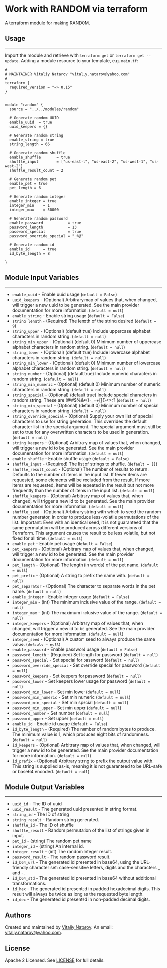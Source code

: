 # Work with RANDOM via terraform

A terraform module for making RANDOM.


## Usage
----------------------
Import the module and retrieve with ```terraform get``` or ```terraform get --update```. Adding a module resource to your template, e.g. `main.tf`:

```
#
# MAINTAINER Vitaliy Natarov "vitaliy.natarov@yahoo.com"
#
terraform {
  required_version = "~> 0.15"
}


module "random" {
  source = "../../modules/random"

  # Generate ramdom UUID
  enable_uuid  = true
  uuid_keepers = {}

  # Generate random string
  enable_string = true
  string_length = 66

  # Generate random shuffle
  enable_shuffle       = true
  shuffle_input        = ["us-east-1", "us-east-2", "us-west-1", "us-west-2"]
  shuffle_result_count = 2

  # Generate random pet
  enable_pet = true
  pet_length = 6

  # Generate random integer
  enable_integer = true
  integer_min    = 1
  integer_max    = 50000

  # Generate random password
  enable_password           = true
  password_length           = 13
  password_special          = true
  password_override_special = "_%@"

  # Generate random id
  enable_id      = true
  id_byte_length = 8

}
```

## Module Input Variables
----------------------
- `enable_uuid` - Enable uuid usage (`default = False`)
- `uuid_keepers` - (Optional) Arbitrary map of values that, when changed, will trigger a new uuid to be generated. See the main provider documentation for more information. (`default = null`)
- `enable_string` - Enable string usage (`default = False`)
- `string_length` - (Required) The length of the string desired (`default = 9`)
- `string_upper` - (Optional) (default true) Include uppercase alphabet characters in random string. (`default = null`)
- `string_min_upper` - (Optional) (default 0) Minimum number of uppercase alphabet characters in random string. (`default = null`)
- `string_lower` - (Optional) (default true) Include lowercase alphabet characters in random string. (`default = null`)
- `string_min_lower` - (Optional) (default 0) Minimum number of lowercase alphabet characters in random string. (`default = null`)
- `string_number` - (Optional) (default true) Include numeric characters in random string. (`default = null`)
- `string_min_numeric` - (Optional) (default 0) Minimum number of numeric characters in random string. (`default = null`)
- `string_special` - (Optional) (default true) Include special characters in random string. These are !@#$%&*()-_=+[]{}<>:? (`default = null`)
- `string_min_special` - (Optional) (default 0) Minimum number of special characters in random string. (`default = null`)
- `string_override_special` - (Optional) Supply your own list of special characters to use for string generation. This overrides the default character list in the special argument. The special argument must still be set to true for any overwritten characters to be used in generation. (`default = null`)
- `string_keepers` - (Optional) Arbitrary map of values that, when changed, will trigger a new id to be generated. See the main provider documentation for more information. (`default = null`)
- `enable_shuffle` - Enable shuffle usage (`default = False`)
- `shuffle_input` - (Required) The list of strings to shuffle. (`default = []`)
- `shuffle_result_count` - (Optional) The number of results to return. Defaults to the number of items in the input list. If fewer items are requested, some elements will be excluded from the result. If more items are requested, items will be repeated in the result but not more frequently than the number of items in the input list. (`default = null`)
- `shuffle_keepers` - (Optional) Arbitrary map of values that, when changed, will trigger a new id to be generated. See the main provider documentation for more information. (`default = null`)
- `shuffle_seed` - (Optional) Arbitrary string with which to seed the random number generator, in order to produce less-volatile permutations of the list. Important: Even with an identical seed, it is not guaranteed that the same permutation will be produced across different versions of Terraform. This argument causes the result to be less volatile, but not fixed for all time. (`default = null`)
- `enable_pet` - Enable pet usage (`default = False`)
- `pet_keepers` - (Optional) Arbitrary map of values that, when changed, will trigger a new id to be generated. See the main provider documentation for more information. (`default = null`)
- `pet_length` - (Optional) The length (in words) of the pet name. (`default = null`)
- `pet_prefix` - (Optional) A string to prefix the name with. (`default = null`)
- `pet_separator` - (Optional) The character to separate words in the pet name. (`default = null`)
- `enable_integer` - Enable integer usage (`default = False`)
- `integer_min` - (int) The minimum inclusive value of the range. (`default = null`)
- `integer_max` - (int) The maximum inclusive value of the range. (`default = null`)
- `integer_keepers` - (Optional) Arbitrary map of values that, when changed, will trigger a new id to be generated. See the main provider documentation for more information. (`default = null`)
- `integer_seed` - (Optional) A custom seed to always produce the same value. (`default = null`)
- `enable_password` - Enable password usage (`default = False`)
- `password_length` - (Required) Set length for password (`default = null`)
- `password_special` - Set special for password (`default = null`)
- `password_override_special` - Set override special for password (`default = null`)
- `password_keepers` - Set keepers for password (`default = null`)
- `password_lower` - Set keepers lower usage for password (`default = null`)
- `password_min_lower` - Set min lower (`default = null`)
- `password_min_numeric` - Set min numeric (`default = null`)
- `password_min_special` - Set min special (`default = null`)
- `password_min_upper` - Set min upper (`default = null`)
- `password_number` - Set number (`default = null`)
- `password_upper` - Set upper (`default = null`)
- `enable_id` - Enable id usage (`default = False`)
- `id_byte_length` - (Required) The number of random bytes to produce. The minimum value is 1, which produces eight bits of randomness. (`default = null`)
- `id_keepers` - (Optional) Arbitrary map of values that, when changed, will trigger a new id to be generated. See the main provider documentation for more information. (`default = null`)
- `id_prefix` - (Optional) Arbitrary string to prefix the output value with. This string is supplied as-is, meaning it is not guaranteed to be URL-safe or base64 encoded. (`default = null`)

## Module Output Variables
----------------------
- `uuid_id` - The ID of uuid
- `uuid_result` - The generated uuid presented in string format.
- `string_id` - The ID of string
- `string_result` - Random string generated.
- `shuffle_id` - The ID of shuffle
- `shuffle_result` - Random permutation of the list of strings given in input.
- `pet_id` - (string) The random pet name
- `integer_id` - (string) An internal id.
- `integer_result` - (int) The random Integer result.
- `password_result` - The random password result.
- `id_b64_url` - The generated id presented in base64, using the URL-friendly character set: case-sensitive letters, digits and the characters _ and -.
- `id_b64_std` - The generated id presented in base64 without additional transformations.
- `id_hex` - The generated id presented in padded hexadecimal digits. This result will always be twice as long as the requested byte length.
- `id_dec` - The generated id presented in non-padded decimal digits.


## Authors

Created and maintained by [Vitaliy Natarov](https://github.com/SebastianUA). An email: [vitaliy.natarov@yahoo.com](vitaliy.natarov@yahoo.com).

## License

Apache 2 Licensed. See [LICENSE](https://github.com/SebastianUA/terraform/blob/master/LICENSE) for full details.
